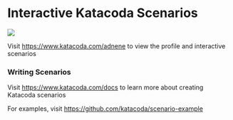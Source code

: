 # Interactive Katacoda Scenarios

[![](http://shields.katacoda.com/katacoda/adnene/count.svg)](https://www.katacoda.com/adnene "Get your profile on Katacoda.com")

Visit https://www.katacoda.com/adnene to view the profile and interactive scenarios

### Writing Scenarios
Visit https://www.katacoda.com/docs to learn more about creating Katacoda scenarios

For examples, visit https://github.com/katacoda/scenario-example
